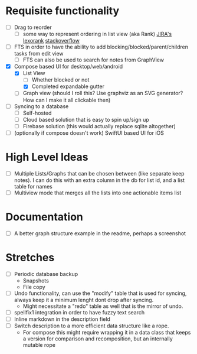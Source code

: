 # Requisite functionality
* [ ] Drag to reorder
  * [ ] some way to represent ordering in list view (aka Rank) [JIRA's lexorank](https://github.com/xissy/lexorank) [stackoverflow](https://softwareengineering.stackexchange.com/questions/195308/storing-a-re-orderable-list-in-a-database, )
* [ ] FTS in order to have the ability to add blocking/blocked/parent/children tasks from edit view
  * [ ] FTS can also be used to search for notes from GraphView
* [x] Compose based UI for desktop/web/android
  * [x] List View
    * [ ] Whether blocked or not
    * [x] Completed expandable gutter
  * [ ] Graph view (should I roll this? Use graphviz as an SVG generator? How can I make it all clickable then)
* [ ] Syncing to a database
  * [ ] Self-hosted
  * [ ] Cloud based solution that is easy to spin up/sign up
  * [ ] Firebase solution (this would actually replace sqlite altogether)
* [ ] (optionally if compose doesn't work) SwiftUI based UI for iOS

# High Level Ideas
* [ ] Multiple Lists/Graphs that can be chosen between (like separate keep notes). I can do this with an extra column in the db for list id, and a list table for names
* [ ] Multiview mode that merges all the lists into one actionable items list

# Documentation
* [ ] A better graph structure example in the readme, perhaps a screenshot

# Stretches
* [ ] Periodic database backup
  * Snapshots
  * File copy
* [ ] Undo functionality, can use the "modify" table that is used for syncing, always keep it a minimum lenght dont drop after syncing.
  * Might necessitate a "redo" table as well that is the mirror of undo.
* [ ] spellfix1 integration in order to have fuzzy text search
* [ ] Inline markdown in the description field
* [ ] Switch description to a more efficient data structure like a rope.
  * For compose this might require wrapping it in a data class that keeps a version for comparison and recomposition,
    but an internally mutable rope
